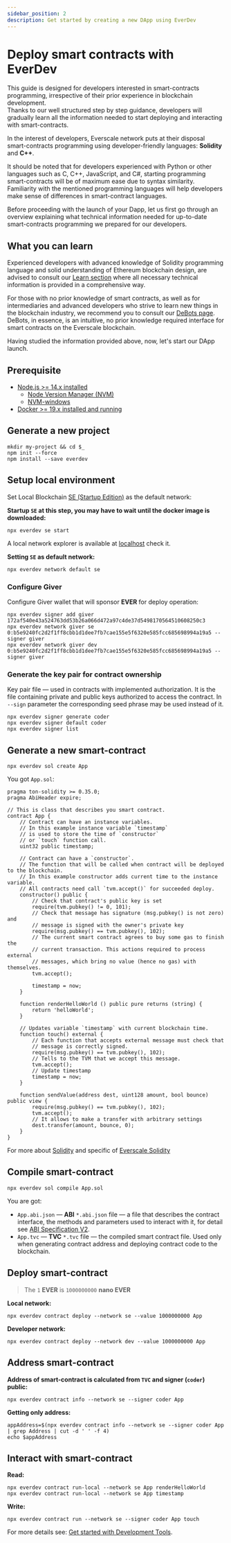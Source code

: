 ```yaml
---
sidebar_position: 2
description: Get started by creating a new DApp using EverDev
---
```


# Deploy smart contracts with EverDev
  
This guide is designed for developers interested in smart-contracts programming, irrespective of their prior experience in blockchain development.  
Thanks to our well structured step by step guidance, developers will gradually learn all the information needed to start deploying and interacting with smart-contracts. 

In the interest of developers, Everscale network puts at their disposal smart-contracts programming using developer-friendly languages: **Solidity** and **C++**.

It should be noted that for developers experienced with Python or other languages such as C, C++, JavaScript, and C#, starting programming smart-contracts will be of maximum ease due to syntax similarity.  
Familiarity with the mentioned programming languages will help developers make sense of differences in smart-contract languages.

Before proceeding with the launch of your Dapp, let us first go through an overview explaining what technical information needed for up-to-date smart-contracts programming we prepared for our developers.

## What you can learn

Experienced developers with advanced knowledge of Solidity programming language and solid understanding of Ethereum blockchain design, are advised to consult our [Learn section](../../learn/) where all necessary technical information is provided in a comprehensive way. 

For those with no prior knowledge of smart contracts, as well as for intermediaries and advanced developers who strive to learn new things in the blockchain industry, we recommend you to consult our [DeBots page](../debots/getting-started.md).  
DeBots, in essence, is an intuitive, no prior knowledge required interface for smart contracts on the Everscale blockchain.

Having studied the information provided above, now, let's start our DApp launch.

## Prerequisite

- [Node.js >= 14.x installed](https://nodejs.org)
  - [Node Version Manager (NVM)](https://github.com/nvm-sh/nvm)
  - [NVM-windows](https://github.com/coreybutler/nvm-windows)
- [Docker >= 19.x installed and running](https://docs.docker.com/desktop/#download-and-install)

## Generate a new project

```shell
mkdir my-project && cd $_
npm init --force
npm install --save everdev
```

## Setup local environment

Set Local Blockchain [SE (Startup Edition)](https://github.com/tonlabs/tonos-se) as the default network:

**Startup `SE` at this step, you may have to wait until the docker image is downloaded:**
```shell
npx everdev se start
```

A local network explorer is available at [localhost](http://localhost) check it.

**Setting `SE` as default network:** 
```shell
npx everdev network default se
```

### Configure Giver

Configure Giver wallet that will sponsor **EVER** for deploy operation:

```shell
npx everdev signer add giver 172af540e43a524763dd53b26a066d472a97c4de37d5498170564510608250c3
npx everdev network giver se 0:b5e9240fc2d2f1ff8cbb1d1dee7fb7cae155e5f6320e585fcc685698994a19a5 --signer giver
npx everdev network giver dev 0:b5e9240fc2d2f1ff8cbb1d1dee7fb7cae155e5f6320e585fcc685698994a19a5 --signer giver
```

### Generate the key pair for contract ownership

Key pair file — used in contracts with implemented authorization. It is the file containing private and public keys authorized to access the contract. In `--sign` parameter the corresponding seed phrase may be used instead of it.

```shell
npx everdev signer generate coder
npx everdev signer default coder
npx everdev signer list 
```

## Generate a new smart-contract

```shell
npx everdev sol create App
```

You got `App.sol`:

```solidity
pragma ton-solidity >= 0.35.0;
pragma AbiHeader expire;

// This is class that describes you smart contract.
contract App {
    // Contract can have an instance variables.
    // In this example instance variable `timestamp`
    // is used to store the time of `constructor`
    // or `touch` function call.
    uint32 public timestamp;

    // Contract can have a `constructor`. 
    // The function that will be called when contract will be deployed to the blockchain.
    // In this example constructor adds current time to the instance variable.
    // All contracts need call `tvm.accept()` for succeeded deploy.
    constructor() public {
        // Check that contract's public key is set
        require(tvm.pubkey() != 0, 101);
        // Check that message has signature (msg.pubkey() is not zero) and
        // message is signed with the owner's private key
        require(msg.pubkey() == tvm.pubkey(), 102);
        // The current smart contract agrees to buy some gas to finish the
        // current transaction. This actions required to process external
        // messages, which bring no value (hence no gas) with themselves.
        tvm.accept();

        timestamp = now;
    }

    function renderHelloWorld () public pure returns (string) {
        return 'helloWorld';
    }

    // Updates variable `timestamp` with current blockchain time.
    function touch() external {
        // Each function that accepts external message must check that
        // message is correctly signed.
        require(msg.pubkey() == tvm.pubkey(), 102);
        // Tells to the TVM that we accept this message.
        tvm.accept();
        // Update timestamp
        timestamp = now;
    }

    function sendValue(address dest, uint128 amount, bool bounce) public view {
        require(msg.pubkey() == tvm.pubkey(), 102);
        tvm.accept();
        // It allows to make a transfer with arbitrary settings
        dest.transfer(amount, bounce, 0);
    }
}
```

For more about [Solidity](https://docs.soliditylang.org/en/v0.8.10/structure-of-a-contract.html) and specific of [Everscale Solidity](https://github.com/tonlabs/TON-Solidity-Compiler/blob/master/API.md)

## Compile smart-contract

```shell
npx everdev sol compile App.sol
```

You are got:

- `App.abi.json` — **ABI** `*.abi.json` file — a file that describes the contract interface, the methods and parameters used to interact with it, for detail see [ABI Specification V2](https://docs.ton.dev/86757ecb2/p/40ba94-abi-specification-v2).
- `App.tvc` — **TVC** `*.tvc` file — the compiled smart contract file. Used only when generating contract address and deploying contract code to the blockchain.

## Deploy smart-contract

> The `1` **EVER** is `1000000000` **nano EVER**

**Local network:**
```shell
npx everdev contract deploy --network se --value 1000000000 App
```

**Developer network:**
```shell
npx everdev contract deploy --network dev --value 1000000000 App
```

## Address smart-contract

**Address of smart-contract is calculated from `TVC` and signer (`coder`) public:**
```shell
npx everdev contract info --network se --signer coder App
```

**Getting only address:**
```shell
appAddress=$(npx everdev contract info --network se --signer coder App | grep Address | cut -d ' ' -f 4)
echo $appAddress
```

## Interact with smart-contract

**Read:**
```shell
npx everdev contract run-local --network se App renderHelloWorld
npx everdev contract run-local --network se App timestamp
```

**Write:**
```shell
npx everdev contract run --network se --signer coder App touch
```

For more details see: [Get started with Development Tools](../tools/overview.md).
